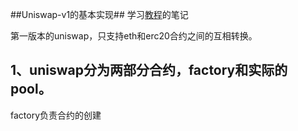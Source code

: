 ##Uniswap-v1的基本实现##
学习[教程](https://github.com/Dapp-Learning-DAO/Dapp-Learning/blob/main/basic/13-decentralized-exchange/uniswap-v1-like/README.md)的笔记

第一版本的uniswap，只支持eth和erc20合约之间的互相转换。

## 1、uniswap分为两部分合约，factory和实际的pool。

factory负责合约的创建
